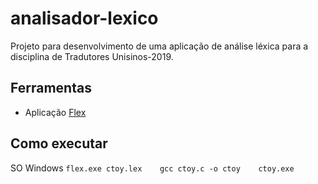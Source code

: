 # analisador-lexico

Projeto para desenvolvimento de uma aplicação de análise léxica para a disciplina de Tradutores Unisinos-2019.

## Ferramentas

- Aplicação [Flex](https://github.com/westes/flex)

## Como executar

SO Windows
``
flex.exe ctoy.lex   
gcc ctoy.c -o ctoy   
ctoy.exe   
``


